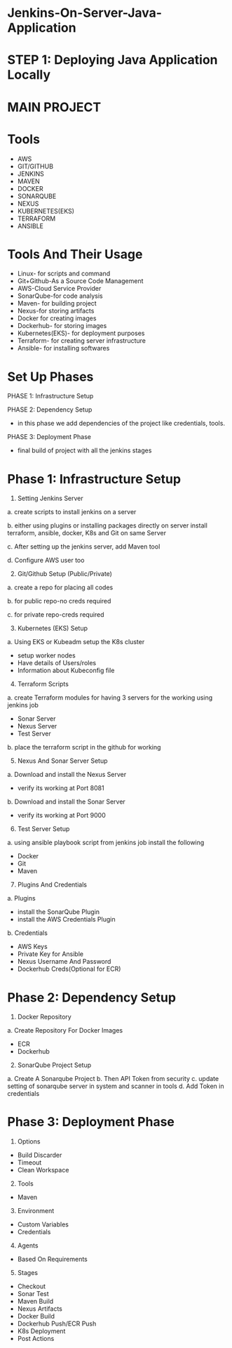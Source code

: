 # Jenkins-On-Server-Java-Application

# STEP 1: Deploying Java Application Locally



# MAIN PROJECT

# Tools
- AWS
- GIT/GITHUB
- JENKINS
- MAVEN
- DOCKER
- SONARQUBE
- NEXUS
- KUBERNETES(EKS)
- TERRAFORM
- ANSIBLE

# Tools And Their Usage

- Linux- for scripts and command
- Git+Github-As a Source Code Management
- AWS-Cloud Service Provider
- SonarQube-for code analysis
- Maven- for building project
- Nexus-for storing artifacts
- Docker for creating images
- Dockerhub- for storing images
- Kubernetes(EKS)- for deployment purposes
- Terraform- for creating server infrastructure
- Ansible- for installing softwares

# Set Up Phases

PHASE 1: Infrastructure Setup

PHASE 2: Dependency Setup

- in this phase we add dependencies of the project like credentials, tools.

PHASE 3: Deployment Phase

- final build of project with all the jenkins stages

# Phase 1: Infrastructure Setup

1. Setting Jenkins Server

a. create scripts to install jenkins on a server

b. either using plugins or installing packages directly on server install terraform, ansible, docker, K8s and Git on same Server

c. After setting up the jenkins server, add Maven tool

d. Configure AWS user too

2. Git/Github Setup (Public/Private)

a. create a repo for placing all codes

b. for public repo-no creds required

c. for private repo-creds required

3. Kubernetes (EKS) Setup

a. Using EKS or Kubeadm setup the K8s cluster
- setup worker nodes
- Have details of Users/roles
- Information about Kubeconfig file

4. Terraform Scripts

a. create Terraform modules for having 3 servers for the working using jenkins job
- Sonar Server
- Nexus Server
- Test Server

b. place the terraform script in the github for working

5. Nexus And Sonar Server Setup

a. Download and install the Nexus Server
- verify its working at Port 8081

b. Download and install the Sonar Server
- verify its working at Port 9000

6. Test Server Setup

a. using ansible playbook script from jenkins job install the following 
- Docker
- Git
- Maven

7. Plugins And Credentials

a. Plugins
- install the SonarQube Plugin
- install the AWS Credentials Plugin

b. Credentials
- AWS Keys
- Private Key for Ansible
- Nexus Username And Password
- Dockerhub Creds(Optional for ECR)

# Phase 2: Dependency Setup

1. Docker Repository

a. Create Repository For Docker Images
- ECR
- Dockerhub

2. SonarQube Project Setup

a. Create A Sonarqube Project
b. Then API Token from security
c. update setting of sonarqube server in system and scanner in tools
d. Add Token in credentials

# Phase 3: Deployment Phase

1. Options
- Build Discarder
- Timeout
- Clean Workspace

2. Tools
- Maven

3. Environment
- Custom Variables
- Credentials

4. Agents
- Based On Requirements

5. Stages
- Checkout
- Sonar Test
- Maven Build
- Nexus Artifacts
- Docker Build
- Dockerhub Push/ECR Push
- K8s Deployment
- Post Actions


